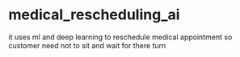 # medical_rescheduling_ai
it uses ml  and deep learning to reschedule medical appointment so customer need not to sit and wait for there turn
